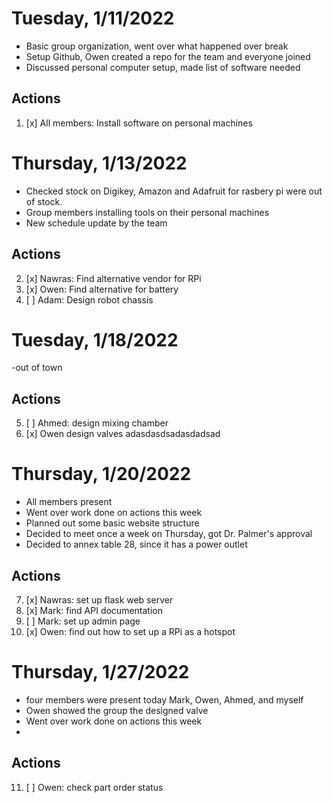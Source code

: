 # Tuesday, 1/11/2022

- Basic group organization, went over what happened over break
- Setup Github, Owen created a repo for the team and everyone joined
- Discussed personal computer setup, made list of software needed

## Actions

1. [x] All members: Install software on personal machines

# Thursday, 1/13/2022

- Checked stock on Digikey, Amazon and Adafruit for rasbery pi were out of stock.
- Group members installing tools on their personal machines
- New schedule update by the team

## Actions

2. [x] Nawras: Find alternative vendor for RPi
3. [x] Owen: Find alternative for battery
4. [ ] Adam: Design robot chassis

# Tuesday, 1/18/2022

-out of town

## Actions

5. [ ] Ahmed: design mixing chamber
6. [x] Owen design valves
adasdasdsadasdadsad

# Thursday, 1/20/2022

- All members present
- Went over work done on actions this week
- Planned out some basic website structure
- Decided to meet once a week on Thursday, got Dr. Palmer's approval
- Decided to annex table 28, since it has a power outlet

## Actions

7.  [x] Nawras: set up flask web server
8.  [x] Mark: find API documentation
9.  [ ] Mark: set up admin page
10. [x] Owen: find out how to set up a RPi as a hotspot

# Thursday, 1/27/2022

- four members were present today Mark, Owen, Ahmed, and myself
- Owen showed the group the designed valve
- Went over work done on actions this week 
- 

## Actions
11. [ ] Owen: check part order status
